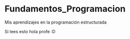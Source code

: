 # Fundamentos_Programacion
Mis aprendizajes en la programación estructurada

Si lees esto hola profe :D
